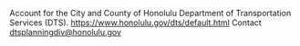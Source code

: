 Account for the City and County of Honolulu Department of Transportation Services (DTS).
https://www.honolulu.gov/dts/default.html
Contact dtsplanningdiv@honolulu.gov
